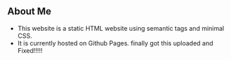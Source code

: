 ## About Me 

* This website is a static HTML website using semantic tags and minimal CSS. 
* It is currently hosted on Github Pages.
finally got this uploaded and Fixed!!!!!
